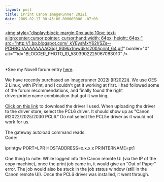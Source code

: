 ```yaml
---
layout: post
title: iPrint Canon ImageRunner 2022i
date: 2009-02-17 08:43:00.000000000 -07:00
---
```

<a onblur="try {parent.deselectBloggerImageGracefully();} catch(e) {}" href="http://1.bp.blogspot.com/_kYEysMxY62I/SZs--PCHBQI/AAAAAAAAC6g/_939kx1mwdk/s1600-h/iprint_64.gif"><img style="display:block; margin:0px auto 10px; text-align:center;cursor:pointer; cursor:hand;width: 64px; height: 64px;" src="http://1.bp.blogspot.com/_kYEysMxY62I/SZs--PCHBQI/AAAAAAAAC6g/_939kx1mwdk/s200/iprint_64.gif" border="0" alt=""id="BLOGGER_PHOTO_ID_5303902225067083010" /></a><br /><br /><br />*See my Novell forum entry <a href="http://forums.novell.com/novell-product-support-forums/iprint/324248-canon-image-runners-2.html#post1737433">here</a>.<br /><br />We have recently purchased an Imagerunner 2022i (IR2022i). We use OES 2 Linux, with iPrint, and I couldn't get it working at first. I had followed some of the forum recommendations, and finally found the right driver/printername combination that got it working.<br /><br /><a href="http://downloads.canon.com/cpr/software/imagerunner/PCL5e-c_6_v8.35_v6.35_setup.exe">Click on this link</a> to download the driver I used. When uploading the driver to the driver store, select the PCL6 driver. It should show up as "Canon iR2022/2025/2030 PCL6." Do not select the PCL5e driver as it would not work for us.<br /><br />The gateway autoload command reads:<br />Code:<br /><br />iprintgw PORT=LPR HOSTADDRESS=x.x.x.x PRINTERNAME=pt1<br /><br />One thing to note: While logged into the Canon remote UI (via the IP of the copy machine), once the print job came in, it would give an "Out of Paper" error. The job would also be stuck in the job status window (still in the Canon remote UI). Once the PCL6 driver was installed, it went through.
